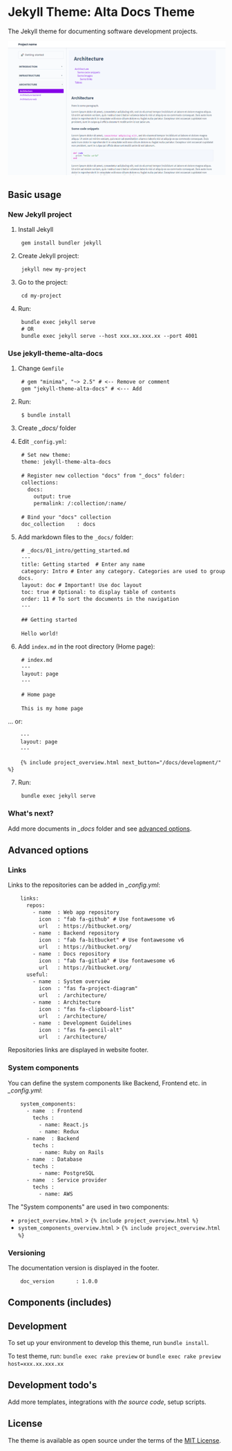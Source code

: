 # Jekyll Theme: Alta Docs Theme

The Jekyll theme for documenting software development projects.

![Screenshot](screenshot.png)

## Basic usage

### New Jekyll project

1. Install Jekyll

        gem install bundler jekyll

2. Create Jekyll project:

        jekyll new my-project

3. Go to the project:

        cd my-project

4. Run:

        bundle exec jekyll serve
        # OR
        bundle exec jekyll serve --host xxx.xx.xxx.xx --port 4001

### Use jekyll-theme-alta-docs

1. Change `Gemfile`

        # gem "minima", "~> 2.5" # <-- Remove or comment
        gem "jekyll-theme-alta-docs" # <--- Add

2. Run:

        $ bundle install

3. Create *_docs/* folder

4. Edit `_config.yml`:

        # Set new theme:
        theme: jekyll-theme-alta-docs

        # Register new collection "docs" from "_docs" folder:
        collections:
          docs:
            output: true
            permalink: /:collection/:name/

        # Bind your "docs" collection
        doc_collection    : docs

5. Add markdown files to the `_docs/` folder:

        # _docs/01_intro/getting_started.md
        ---
        title: Getting started  # Enter any name
        category: Intro # Enter any category. Categories are used to group docs.
        layout: doc # Important! Use doc layout
        toc: true # Optional: to display table of contents
        order: 11 # To sort the documents in the navigation
        ---

        ## Getting started

        Hello world!

6. Add `index.md` in the root directory (Home page):

        # index.md
        ---
        layout: page
        ---

        # Home page

        This is my home page

... or:

        ---
        layout: page
        ---

        {% include project_overview.html next_button="/docs/development/" %}


7. Run:

        bundle exec jekyll serve

### What's next?

Add more documents in *_docs* folder and see [advanced options](docs/01_advanced_options.md).


## Advanced options





### Links

Links to the repositories can be added in *_config.yml*:

        links:
          repos:
            - name  : Web app repository
              icon  : "fab fa-github" # Use fontawesome v6
              url   : https://bitbucket.org/
            - name  : Backend repository
              icon  : "fab fa-bitbucket" # Use fontawesome v6
              url   : https://bitbucket.org/
            - name  : Docs repository
              icon  : "fab fa-gitlab" # Use fontawesome v6
              url   : https://bitbucket.org/
          useful:
            - name  : System overview
              icon  : "fas fa-project-diagram"
              url   : /architecture/
            - name  : Architecture
              icon  : "fas fa-clipboard-list"
              url   : /architecture/
            - name  : Development Guidelines
              icon  : "fas fa-pencil-alt"
              url   : /architecture/

Repositories links are displayed in website footer.


### System components

You can define the system components like Backend, Frontend etc. in *_config.yml*:

        system_components:
          - name  : Frontend
            techs :
              - name: React.js
              - name: Redux
          - name  : Backend
            techs :
              - name: Ruby on Rails
          - name  : Database
            techs :
              - name: PostgreSQL
          - name  : Service provider
            techs :
              - name: AWS

The "System components" are used in two components:

* `project_overview.html` > `{% include project_overview.html %}`
* `system_components_overview.html` > `{% include project_overview.html %}`


### Versioning

The documentation version is displayed in the footer.

        doc_version       : 1.0.0


## Components (includes)




## Development

To set up your environment to develop this theme, run `bundle install`.

To test theme, run: `bundle exec rake preview` or `bundle exec rake preview host=xxx.xx.xxx.xx`


## Development todo's

Add more templates, integrations with *the source code*, setup scripts.


## License

The theme is available as open source under the terms of the [MIT License](https://opensource.org/licenses/MIT).
